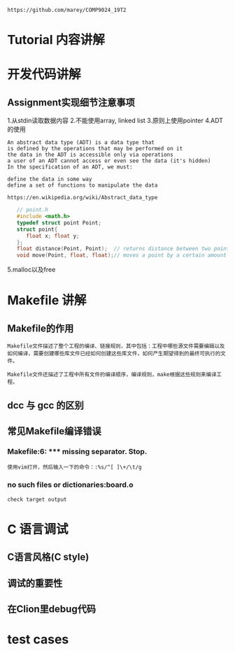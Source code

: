 
    https://github.com/marey/COMP9024_19T2

# Tutorial 内容讲解

# 开发代码讲解
## Assignment实现细节注意事项
1.从stdin读取数据内容
2.不能使用array, linked list
3.原则上使用pointer
4.ADT的使用

    An abstract data type (ADT) is a data type that
    is defined by the operations that may be performed on it
    the data in the ADT is accessible only via operations
    a user of an ADT cannot access or even see the data (it's hidden)
    In the specification of an ADT, we must:
    
    define the data in some way
    define a set of functions to manipulate the data
    
    https://en.wikipedia.org/wiki/Abstract_data_type
    
```c
   // point.h
   #include <math.h>
   typedef struct point Point;
   struct point{
      float x; float y;
   };
   float distance(Point, Point);  // returns distance between two points
   void move(Point, float, float);// moves a point by a certain amount
```
    
5.malloc以及free

# Makefile 讲解
## Makefile的作用

    Makefile文件描述了整个工程的编译、链接规则，其中包括：工程中哪些源文件需要编辑以及如何编译，需要创建哪些库文件已经如何创建这些库文件，如何产生期望得到的最终可执行的文件。
    
    Makefile文件还描述了工程中所有文件的编译顺序，编译规则，make根据这些规则来编译工程。
## dcc 与 gcc 的区别
## 常见Makefile编译错误
### Makefile:6: *** missing separator.  Stop.
    使用vim打开，然后输入一下的命令：:%s/^[ ]\+/\t/g
### no such files or dictionaries:board.o
    check target output 

# C 语言调试
## C语言风格(C style)
## 调试的重要性
## 在Clion里debug代码

# test cases